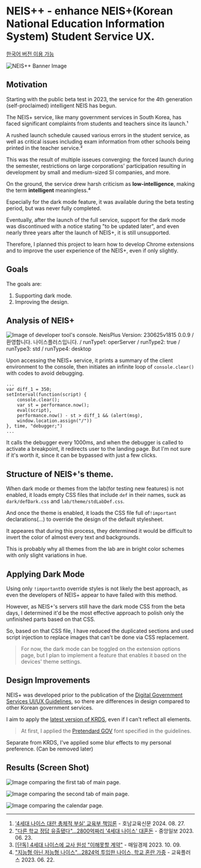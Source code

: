 # NEIS++ - enhance NEIS+(Korean National Education Information System) Student Service UX.

[한국어 버전 이용 가능](./README.md)

![NEIS++ Banner Image](README-images/NPP_MainBanner.jpg)

## Motivation

Starting with the public beta test in 2023, the service for the 4th generation (self-proclaimed) intelligent NEIS has begun.

The NEIS+ service, like many government services in South Korea, has faced significant complaints from students and teachers since its launch.¹

A rushed launch schedule caused various errors in the student service, as well as critical issues including exam information from other schools being printed in the teacher service.²

This was the result of multiple isseues converging: the forced launch during the semester, restrictions on large corporations' participation resulting in development by small and medium-sized SI companies, and more.

On the ground, the service drew harsh criticism as **low-intelligence**, making the term **intelligent** meaningless.⁴

Especially for the dark mode feature, it was available during the beta testing period, but was never fully completed.

Eventually, after the launch of the full service, support for the dark mode was discontinued with a notice stating "to be updated later", and even nearly three years after the launch of NEIS+, it is still unsupported.

Therefore, I planned this project to learn how to develop Chrome extensions and to improve the user experience of the NEIS+, even if only slightly.

## Goals

The goals are:

1. Supporting dark mode.
2. Improving the design.

## Analysis of NEIS+

![Image of developer tool's console. NeisPlus Version: 230625v1815 0.0.9 / 환영합니다. 나이스플러스입니다. / runType1: operServer / runType2: true / runType3: std / runType4: desktop](README-images/ConsoleHello.jpg)

Upon accessing the NEIS+ service, it prints a summary of the client environment to the console, then initiates an infinite loop of `console.clear()` with codes to avoid debugging.
```
...
var diff_1 = 350;
setInterval(function(script) {
    console.clear();
    var st = performance.now();
    eval(script),
    performance.now() - st > diff_1 && (alert(msg),
    window.location.assign("/"))
}, time, "debugger;")
...
```
It calls the debugger every 1000ms, and when the debugger is called to activate a breakpoint, it redirects user to the landing page.
But I'm not sure if it's worth it, since it can be bypassed with just a few clicks.


## Structure of NEIS+'s theme.

When dark mode or themes from the lab(for testing new features) is not enabled, it loads empty CSS files that include `def` in their names, suck as `dark/defDark.css` and `lab/theme/stdLabDef.css`.

And once the theme is enabled, it loads the CSS file full of`!important` declarations(...) to override the design of the default stylesheet.

It appeares that during this process, they determined it would be difficult to invert the color of almost every text and backgrounds.

This is probably why all themes from the lab are in bright color schemes with only slight variations in hue.

## Applying Dark Mode

Using only `!important`to override styles is not likely the best approach, as even the developers of NEIS+ appear to have failed with this method.

However, as NEIS+'s servers still have the dark mode CSS from the beta days, I determined it'd be the most effective approach to polish only the unfinished parts based on that CSS.

So, based on that CSS file, I have reduced the duplicated sections and used script injection to replace images that can't be done via CSS replacement.
> For now, the dark mode can be toggled on the extension options page, but I plan to implement a feature that enables it based on the devices' theme settings.

## Design Improvements

NEIS+ was developed prior to the publication of the [Digital Government Services UI/UX Guidelines](https://v04.krds.go.kr/guide/index.html), so there are differences in design compared to other Korean government services.

I aim to apply the [latest version of KRDS](https://www.krds.go.kr/html/site/index.html), even if I can't reflect all elements.

> At first, I applied the [Pretendard GOV](https://www.krds.go.kr/html/site/style/style_03.html) font specified in the guidelines.

Separate from KRDS, I've applied some blur effects to my personal preference. (Can be removed later)

## Results (Screen Shot)

![Image comparing the first tab of main page.](README-images/Main_1.gif)

![Image comparing the second tab of main page.](README-images/Main_2.gif)

![Image comparing the calendar page.](README-images/Calendar.gif)

---

1. ['4세대 나이스 대란 총체적 부실' 교육부 책임론](https://www.ihopenews.com/news/articleView.html?idxno=238259) - 호남교육신문 2024. 08. 27.
2. ["다른 학교 정답 유출됐다"…2800억짜리 '4세대 나이스' 대혼돈](https://www.joongang.co.kr/article/25172100) - 중앙일보 2023. 06. 23.
3. [[단독] 4세대 나이스에 교사 원성 "이해못할 계약"](https://www.mk.co.kr/news/society/10845764) - 매일경제 2023. 10. 09.
4. ["지능형 아닌 저능형 나이스"...2824억 투입한 나이스, 학교 혼란 가중](https://www.edpl.co.kr/news/articleView.html?idxno=9591) - 교육플러스 2023. 06. 22.